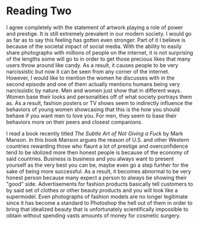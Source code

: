 # Reading Two

I agree completely with the statement of artwork playing a role of power and prestige. It is still extremely prevalent in our modern society.
I would go as far as to say this feeling has gotten even stronger. Part of it I believe is because of the societal impact of social media. 
With the ability to easily share photographs with millions of people on the internet, it is not surprising of the lengths some will go to
in order to get those precious likes that many users throw around like candy. As a result, it causes people to be very narcissistic but now
it can be seen from any corner of the internet. However, I would like to mention the women he discusses with in the second episode and one of
them actually mentions humans being very narcissistic by nature. Men and women just show that in different ways. Women base their looks
and personalities off of what society portrays them as. As a result, fashion posters or TV shows seem to indirectly influence the behaviors
of young women showcasing that this is the how you should behave if you want men to love you. For men, they seem to base their behaviors more
on their peers and closest companions.

I read a book recently titled *The Subtle Art of Not Giving a Fuck* by Mark Manson. In this book Manson argues the reason of U.S. and other 
Western countries rewarding those who flaunt a lot of prestige and overconfidence tend to be idolized more then honest people is because of the 
economy of said countries. Business is business and you always want to present yourself as the very best you can be, maybe even go a step
further for the sake of being more successful. As a result, it becomes abnormal to be very honest person because many expect a person
to always be showing their "good" side. Advertisements for fashion products basically tell customers to by said set of clothes or other beauty
products and you will look like a supermodel. Even photographs of fashion models are no longer legitimate since it has become a standard
to Photoshop the hell out of them in order to bring that idealized beauty that is unfortunately scientifically impossible to obtain without
spending vasts amounts of money for cosmetic surgery.
